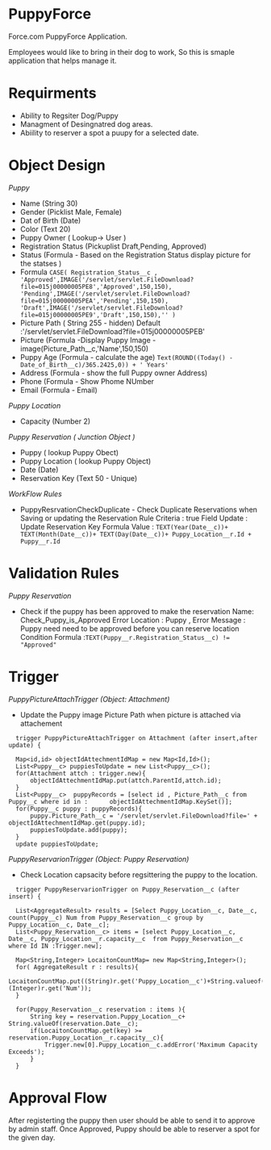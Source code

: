 PuppyForce
==========

Force.com PuppyForce Application.

Employees would like to bring in their dog to work, So this is smaple application that helps manage it. 

Requirments
===========
* Ability to Regsiter Dog/Puppy
* Managment of Desingnatred dog areas.
* Abiility to reserver a spot a puupy for a selected date.
 

Object Design
=============

*Puppy*
  * Name (String 30)
  * Gender (Picklist  Male, Female)
  * Dat of Birth (Date)
  * Color (Text 20)
  * Puppy Owner ( Lookup-> User )
  * Registration Status (Pickuplist Draft,Pending, Approved)
  * Status (Formula - Based on the Registration Status display picture for the statses )
   * Formula
      `CASE( Registration_Status__c ,
       'Approved',IMAGE('/servlet/servlet.FileDownload?file=015j00000005PE8','Approved',150,150),
       'Pending',IMAGE('/servlet/servlet.FileDownload?file=015j00000005PEA','Pending',150,150),
       'Draft',IMAGE('/servlet/servlet.FileDownload?file=015j00000005PE9','Draft',150,150),''
      )
      `
  * Picture Path ( String 255 - hidden) Default :'/servlet/servlet.FileDownload?file=015j00000005PEB'
  * Picture (Formula  -Display Puppy Image - image(Picture_Path__c,'Name',150,150)
  * Puppy Age (Formula - calculate the age) ` Text(ROUND((Today() -  Date_of_Birth__c)/365.2425,0)) + ' Years' `
  * Address (Formula - show the full Puppy owner Address)
  * Phone (Formula - Show Phome NUmber
  * Email (Formula - Email)
  
*Puppy Location*
  * Capacity (Number 2)
 
*Puppy Reservation ( Junction Object )*
  * Puppy ( lookup Puppy Obect)
  * Puppy Location ( lookup Puppy Object)
  * Date (Date)
  * Reservation Key (Text 50 - Unique)

*WorkFlow Rules*
 * PuppyResrvationCheckDuplicate - Check Duplicate Reservations when Saving or updating the Reservation
  Rule Criteria : true
  Field Update : Update Reservation Key
  Formula Value : `TEXT(Year(Date__c))+ TEXT(Month(Date__c))+ TEXT(Day(Date__c))+ Puppy_Location__r.Id + Puppy__r.Id`

 
  
Validation Rules
================
 *Puppy Reservation* 
  * Check if the puppy has been approved to make the reservation
   Name: Check_Puppy_is_Approved
   Error Location : Puppy , Error Message : Puppy need need to be approved before you can reserve location
   Condition Formula :`TEXT(Puppy__r.Registration_Status__c) != "Approved" ` 

Trigger
=======
  *PuppyPictureAttachTrigger (Object: Attachment)*
   * Update the Puppy image Picture Path when picture is attached via attachement
  ```
    trigger PuppyPictureAttachTrigger on Attachment (after insert,after update) {
    
    Map<id,id> objectIdAttechmentIdMap = new Map<Id,Id>();
    List<Puppy__c> puppiesToUpdate = new List<Puppy__c>();
    for(Attachment attch : trigger.new){
        objectIdAttechmentIdMap.put(attch.ParentId,attch.id);
    }
    List<Puppy__c>  puppyRecords = [select id , Picture_Path__c from Puppy__c where id in :      objectIdAttechmentIdMap.KeySet()]; 
    for(Puppy__c puppy : puppyRecords){
        puppy.Picture_Path__c = '/servlet/servlet.FileDownload?file=' + objectIdAttechmentIdMap.get(puppy.id);
        puppiesToUpdate.add(puppy);
    }
    update puppiesToUpdate;
  ```
  
  *PuppyReservarionTrigger (Object: Puppy Reservation)* 
   * Check Location capsacity before regsittering the puppy to the location.  
  ```
    trigger PuppyReservarionTrigger on Puppy_Reservation__c (after insert) {

    List<AggregateResult> results = [Select Puppy_Location__c, Date__c, count(Puppy__c) Num from Puppy_Reservation__c group by Puppy_Location__c, Date__c];
    List<Puppy_Reservation__c> items = [select Puppy_Location__c, Date__c, Puppy_Location__r.capacity__c  from Puppy_Reservation__c where Id IN :Trigger.new];
    
    Map<String,Integer> LocaitonCountMap= new Map<String,Integer>();
    for( AggregateResult r : results){
        LocaitonCountMap.put((String)r.get('Puppy_Location__c')+String.valueof(r.get('Date__c')).substring(0,10),(Integer)r.get('Num'));
    }
  
    for(Puppy_Reservation__c reservation : items ){
        String key = reservation.Puppy_Location__c+ String.valueOf(reservation.Date__c);
        if(LocaitonCountMap.get(key) >= reservation.Puppy_Location__r.capacity__c){
            Trigger.new[0].Puppy_Location__c.addError('Maximum Capacity Exceeds');
        }
    }
  ```
Approval Flow
=============
  After registerting the puppy then user should be able to send it to approve by admin staff. Once Approved, Puppy should be able to reserver a spot for the given day. 

